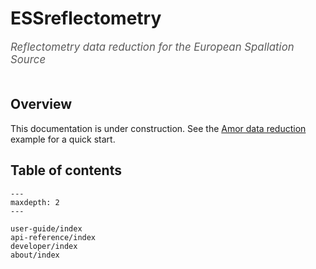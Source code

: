 # ESSreflectometry

<span style="font-size:1.2em;font-style:italic;color:#5a5a5a">
  Reflectometry data reduction for the European Spallation Source
  </br></br>
</span>

## Overview

This documentation is under construction.
See the [Amor data reduction](examples/amor) example for a quick start.

## Table of contents

```{toctree}
---
maxdepth: 2
---

user-guide/index
api-reference/index
developer/index
about/index
```
